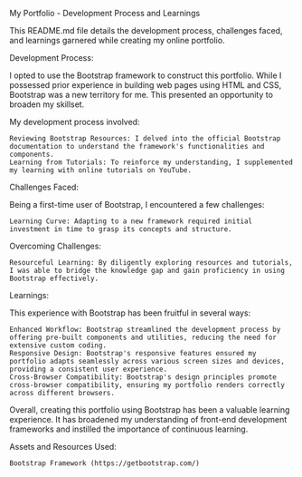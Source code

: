 My Portfolio - Development Process and Learnings

This README.md file details the development process, challenges faced, and learnings garnered while creating my online portfolio.

Development Process:

I opted to use the Bootstrap framework to construct this portfolio. While I possessed prior experience in building web pages using HTML and CSS, Bootstrap was a new territory for me. This presented an opportunity to broaden my skillset.

My development process involved:

    Reviewing Bootstrap Resources: I delved into the official Bootstrap documentation to understand the framework's functionalities and components.
    Learning from Tutorials: To reinforce my understanding, I supplemented my learning with online tutorials on YouTube.

Challenges Faced:

Being a first-time user of Bootstrap, I encountered a few challenges:

    Learning Curve: Adapting to a new framework required initial investment in time to grasp its concepts and structure.

Overcoming Challenges:

    Resourceful Learning: By diligently exploring resources and tutorials, I was able to bridge the knowledge gap and gain proficiency in using Bootstrap effectively.

Learnings:

This experience with Bootstrap has been fruitful in several ways:

    Enhanced Workflow: Bootstrap streamlined the development process by offering pre-built components and utilities, reducing the need for extensive custom coding.
    Responsive Design: Bootstrap's responsive features ensured my portfolio adapts seamlessly across various screen sizes and devices, providing a consistent user experience.
    Cross-Browser Compatibility: Bootstrap's design principles promote cross-browser compatibility, ensuring my portfolio renders correctly across different browsers.

Overall, creating this portfolio using Bootstrap has been a valuable learning experience. It has broadened my understanding of front-end development frameworks and instilled the importance of continuous learning.

Assets and Resources Used:

    Bootstrap Framework (https://getbootstrap.com/)
